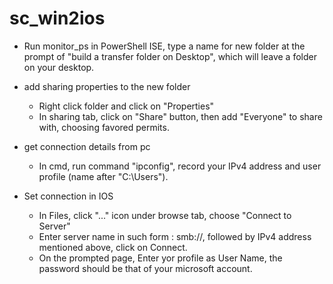 # sc_win2ios
- Run monitor_ps in PowerShell ISE, type a name for new folder at the prompt of "build a transfer folder on Desktop", which will leave a folder on your desktop.

- add sharing properties to the new folder
  - Right click folder and click on "Properties"
  - In sharing tab, click on "Share" button, then add "Everyone" to share with, choosing favored permits.

- get connection details from pc
  - In cmd, run command "ipconfig", record your IPv4 address and user profile (name after "C:\Users\").

- Set connection in IOS
  - In Files, click "..." icon under browse tab, choose "Connect to Server"
  - Enter server name in such form : smb://, followed by IPv4 address mentioned above, click on Connect.
  - On the prompted page, Enter yor profile as User Name, the password should be that of your microsoft account.
